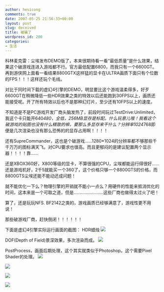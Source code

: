 ```yaml
---
author: hesicong
comments: true
date: 2007-05-25 21:56:33+00:00
layout: post
slug: deceived
title: 被骗了
wordpress_id: 200
categories:
- 生活
---
```



科林麦克雷：尘埃发布DEMO版了，本来很期待看一看“最低质量”是什么效果，结果这个破游戏连进入游戏都不行。官方最低配置6800，而我只有一个6600GT。再到游侠网上面看一看结果8800GTX这样猛的显卡在ULTRA画质下面只有个位数的FPS！！！这样还玩个毛线。

对比于同时间下载的虚幻4引擎的DEMO，明显要比这个游戏温柔得多，好歹6600GT在稍微降低一些HDR效果之类的特效以后还能跑到30FPS以上，画质还能接受呢。开了所有特效以后也不是那种幻灯片，至少还有10FPS以上的速度。

不知道是不是PC游戏开发厂商头脑发热了，前段时间玩过TestDrive:Unlimited，我这个卡只能开640*480，全低，256MB显存是标配。什么玩意儿哦！我看这个破游戏的贴图也没有什么精致的嘛，要那么多显存来干什么？分辨率1024*768即便是几次渲染也没有那么恐怖的的显存占用啊！！！！

还有SupreCommander，这也是个破游戏……1280*1024的分辨率都不够那些千千万万的图标满天飞。对CPU要求也很高。而且更郁闷的是建议配置两个显示器！！！！靠……

还是XBOX360好，X800等级的显卡，不算很强的CPU，尘埃都能运行得很好……还是游戏机好，2千5就能买一个360了，这个价格只够一个8800GTS的价格，而8800GTS尘埃还能不能动还成问题！

就不能优化一下么？物理引擎的开销就不能小一点么？用硬件的性能来抵消优化的时间，这本来是一个可取之道，但是……………………这些厂商也做得太过火了吧！

算了，还是玩玩NFS. BF2142之类的，游戏画质已经够满意了，游戏性更不用说！

那些破游戏厂商，赶快倒闭！！！！！！

下面是虚幻4引擎实际运行画面的截图：
HDR蜡烛
[](/images/others/00000.jpg)![](/images/others/image/thumb/00000.jpg)

DOF(Depth of Field)景深效果，多次渲染而成。
[](/images/others/00001.jpg)![](/images/others/image/thumb/00001.jpg)

PostProcess，画面后期处理，这个其实就类似于Photoshop。这个需要Pixel Shader的处理。
[](/images/others/00013.jpg)![](/images/others/image/thumb/00013.jpg)

[](/images/others/00017.jpg)![](/images/others/image/thumb/00017.jpg)

[](/images/others/00023.jpg)![](/images/others/image/thumb/00023.jpg)

[](/images/others/00029.jpg)![](/images/others/image/thumb/00029.jpg)
